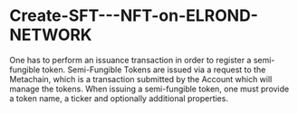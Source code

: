 # Create-SFT---NFT-on-ELROND-NETWORK

One has to perform an issuance transaction in order to register a semi-fungible token. Semi-Fungible Tokens are issued via a request to the Metachain, which is a transaction submitted by the Account which will manage the tokens. When issuing a semi-fungible token, one must provide a token name, a ticker and optionally additional properties.

